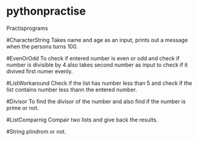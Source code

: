 # pythonpractise
Practisprograms

#CharacterString
Takes name and age as an input, prints out  a message when the persons turns 100.

#EvenOrOdd
To check if entered number is even or odd and check if number is divisible by 4 also takes second number as input to check if it divived first numer evenly.

#ListWorkaround
Check if the list has number less than 5 and check if the list contains number less thann the entered number.

#Divisor
To find the divisor of the number and also find if the number is prime or not.

#ListComparnig
Compair two lists and give back the results.

#String plindrom or not.

